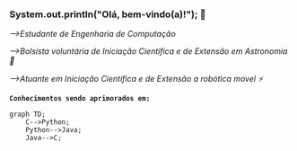 ### System.out.println("Olá, bem-vindo(a)!"); 👋

_-->Estudante de Engenharia de Computação_

_-->Bolsista voluntária de Iniciação Científica e de Extensão em Astronomia🔭_

_-->Atuante em Iniciação Científica e de Extensão a robótica movel ⚡_

__`Conhecimentos sendo aprimorados em:`__

```mermaid
graph TD;
    C-->Python;
    Python-->Java;
    Java-->C;
```
